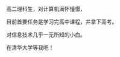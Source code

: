 高二理科生，对计算机满怀憧憬，

目前首要任务是学习完高中课程，并拿下高考。

对信息技术几乎一无所知的小白。

在清华大学等我吧！

<!--
**fantasy-01/fantasy-01** is a ✨ _special_ ✨ repository because its `README.md` (this file) appears on your GitHub profile.

Here are some ideas to get you started:

- 🔭 I’m currently working on ...
- 🌱 I’m currently learning ...
- 👯 I’m looking to collaborate on ...
- 🤔 I’m looking for help with ...
- 💬 Ask me about ...
- 📫 How to reach me: ...
- 😄 Pronouns: ...
- ⚡ Fun fact: ...
-->
